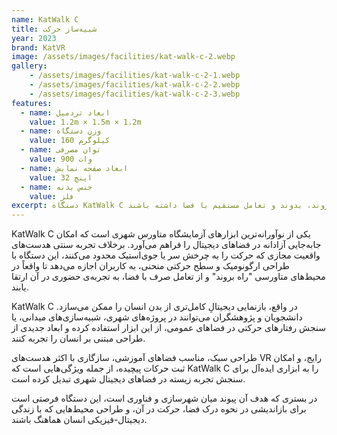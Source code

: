 ```yaml
---
name: KatWalk C
title: شبیه‌ساز حرکت
year: 2023
brand: KatVR
image: /assets/images/facilities/kat-walk-c-2.webp
gallery:
    - /assets/images/facilities/kat-walk-c-2-1.webp
    - /assets/images/facilities/kat-walk-c-2-2.webp
    - /assets/images/facilities/kat-walk-c-2-3.webp
features:
  - name: ابعاد تردمیل
    value: 1.2m × 1.5m × 1.2m
  - name: وزن دستگاه
    value: 160 کیلوگرم
  - name: توان مصرفی
    value: 900 وات
  - name: ابعاد صفحه نمایش
    value: 32 اینچ
  - name: جنس بدنه
    value: فلز
excerpt: دستگاه KatWalk C امکان حرکت آزاد در دنیای واقعیت مجازی را بدون محدودیت فیزیکی فراهم می‌کند. کاربران می‌توانند در محیط متاورسی راه بروند، بدوند و تعامل مستقیم با فضا داشته باشند.
---
```



KatWalk C یکی از نوآورانه‌ترین ابزارهای آزمایشگاه متاورس شهری است که امکان جابه‌جایی آزادانه در فضاهای دیجیتال را فراهم می‌آورد. برخلاف تجربه سنتی هدست‌های واقعیت مجازی که حرکت را به چرخش سر یا جوی‌استیک محدود می‌کنند، این دستگاه با طراحی ارگونومیک و سطح حرکتی منحنی، به کاربران اجازه می‌دهد تا واقعاً در محیط‌های متاورسی "راه بروند" و از تعامل صرف با فضا، به تجربه‌ی حضوری در آن ارتقا یابند.

KatWalk C در واقع، بازنمایی دیجیتالِ کامل‌تری از بدن انسان را ممکن می‌سازد. دانشجویان و پژوهشگران می‌توانند در پروژه‌های شهری، شبیه‌سازی‌های میدانی، یا سنجش رفتارهای حرکتی در فضاهای عمومی، از این ابزار استفاده کرده و ابعاد جدیدی از طراحی مبتنی بر انسان را تجربه کنند.

طراحی سبک، مناسب فضاهای آموزشی، سازگاری با اکثر هدست‌های VR رایج، و امکان ثبت حرکات پیچیده، از جمله ویژگی‌هایی است که KatWalk C را به ابزاری ایده‌آل برای سنجش تجربه زیسته در فضاهای دیجیتال شهری تبدیل کرده است.

در بستری که هدف آن پیوند میان شهرسازی و فناوری است، این دستگاه فرصتی است برای بازاندیشی در نحوه درک فضا، حرکت در آن، و طراحی محیط‌هایی که با زندگی دیجیتال-فیزیکی انسان هماهنگ باشند.